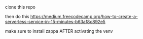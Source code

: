 clone this repo

then do this
https://medium.freecodecamp.org/how-to-create-a-serverless-service-in-15-minutes-b63af8c892e5

make sure to install zappa AFTER activating the venv
